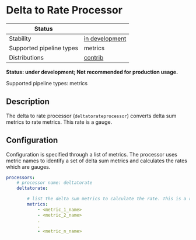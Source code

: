 # Delta to Rate Processor

| Status                   |                  |
|--------------------------|------------------|
| Stability                | [in development] |
| Supported pipeline types | metrics          |
| Distributions            | [contrib]        |

**Status: under development; Not recommended for production usage.**

Supported pipeline types: metrics

## Description

The delta to rate processor (`deltatorateprocessor`) converts delta sum metrics to rate metrics. This rate is a gauge. 

## Configuration

Configuration is specified through a list of metrics. The processor uses metric names to identify a set of delta sum metrics and calculates the rates which are gauges.

```yaml
processors:
    # processor name: deltatorate
    deltatorate:

        # list the delta sum metrics to calculate the rate. This is a required field.
        metrics:
            - <metric_1_name>
            - <metric_2_name>
            .
            .
            - <metric_n_name>
```

[in development]: https://github.com/open-telemetry/opentelemetry-collector#in-development
[contrib]:https://github.com/open-telemetry/opentelemetry-collector-releases/tree/main/distributions/otelcol-contrib
